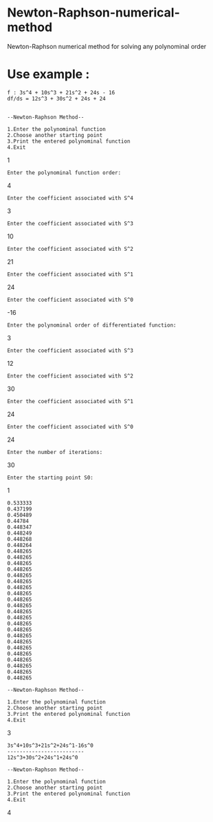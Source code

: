 # Newton-Raphson-numerical-method
Newton-Raphson numerical method for solving any polynominal order

# Use example :
```
f : 3s^4 + 10s^3 + 21s^2 + 24s - 16
df/ds = 12s^3 + 30s^2 + 24s + 24
```


## 
```
--Newton-Raphson Method--

1.Enter the polynominal function
2.Choose another starting point
3.Print the entered polynominal function
4.Exit
```
1
```
Enter the polynominal function order:
```
4
```
Enter the coefficient associated with S^4
```
3
```
Enter the coefficient associated with S^3
```
10
```
Enter the coefficient associated with S^2
```
21
```
Enter the coefficient associated with S^1
```
24
```
Enter the coefficient associated with S^0
```
-16
```
Enter the polynominal order of differentiated function:
```
3
```
Enter the coefficient associated with S^3
```
12
```
Enter the coefficient associated with S^2
```
30
```
Enter the coefficient associated with S^1
```
24
```
Enter the coefficient associated with S^0
```
24
```
Enter the number of iterations:
```
30
```
Enter the starting point S0:
```
1
```
0.533333
0.437199
0.450489
0.44784
0.448347
0.448249
0.448268
0.448264
0.448265
0.448265
0.448265
0.448265
0.448265
0.448265
0.448265
0.448265
0.448265
0.448265
0.448265
0.448265
0.448265
0.448265
0.448265
0.448265
0.448265
0.448265
0.448265
0.448265
0.448265
0.448265
```
```
--Newton-Raphson Method--
```
```
1.Enter the polynominal function
2.Choose another starting point
3.Print the entered polynominal function
4.Exit
```
3
~~~~~~~~~~~~~~~~~~~~~~~~~~~~~
3s^4+10s^3+21s^2+24s^1-16s^0
-------------------------
12s^3+30s^2+24s^1+24s^0
~~~~~~~~~~~~~~~~~~~~~~~~~~~~~
```
--Newton-Raphson Method--

1.Enter the polynominal function
2.Choose another starting point
3.Print the entered polynominal function
4.Exit
```
4

